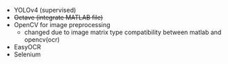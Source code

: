 - YOLOv4 (supervised)
- ~~Octave (integrate MATLAB file)~~
- OpenCV for image preprocessing
  - changed due to image matrix type compatibility between matlab and opencv(ocr)
- EasyOCR
- Selenium 
